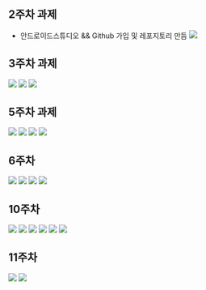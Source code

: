 ## 2주차 과제
- 안드로이드스튜디오 && Github 가입 및 레포지토리 만듬
 <img width="" height="" src="./pic/2st.png.PNG"></img>


## 3주차 과제

<img width="" height="" src="./pic/3st.PNG"></img>
<img width="" height="" src="./pic/3st_네이버.PNG"></img>
<img width="" height="" src="./pic/3st_전화걸기.PNG"></img>

## 5주차 과제
<img width="" height="" src="./pic/5st_1.png"></img>
<img width="" height="" src="./pic/5st_2.png"></img>
<img width="" height="" src="./pic/5st_3.PNG"></img>
<img width="" height="" src="./pic/5st_4.png"></img>

## 6주차
<img width="" height="" src="./pic/6st_1.png.png"></img>
<img width="" height="" src="./pic/6st_2.png.png"></img>
<img width="" height="" src="./pic/6st_3.png.png"></img>
<img width="" height="" src="./pic/6st_4.png.png"></img>


## 10주차
<img width="" height="" src="./pic/10st_1.png"></img>
<img width="" height="" src="./pic/10st_2.png"></img>
<img width="" height="" src="./pic/10st_3.png"></img>
<img width="" height="" src="./pic/10st_4.png"></img>
<img width="" height="" src="./pic/10st_5.png"></img>
<img width="" height="" src="./pic/10st_6.png"></img>

## 11주차
<img width="" height="" src="./pic/11st.PNG.png"></img>
<img width="" height="" src="./pic/11st_1.png"></img>

